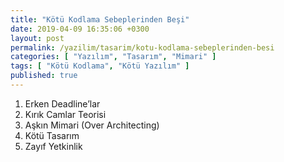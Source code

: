 ```yaml
---
title: "Kötü Kodlama Sebeplerinden Beşi"
date: 2019-04-09 16:35:06 +0300
layout: post
permalink: /yazilim/tasarim/kotu-kodlama-sebeplerinden-besi
categories: [ "Yazılım", "Tasarım", "Mimari" ]
tags: [ "Kötü Kodlama", "Kötü Yazılım" ]
published: true
---
```


1. Erken Deadline’lar
2. Kırık Camlar Teorisi
3. Aşkın Mimari (Over Architecting)
4. Kötü Tasarım
5. Zayıf Yetkinlik